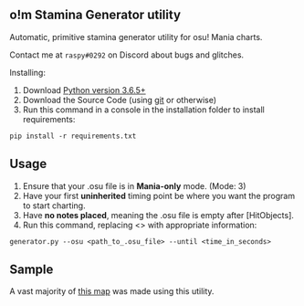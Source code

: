 ## o!m Stamina Generator utility
Automatic, primitive stamina generator utility for osu! Mania charts.

Contact me at `raspy#0292` on Discord about bugs and glitches.

Installing:
1. Download [Python version 3.6.5+](https://www.python.org/downloads/)
2. Download the Source Code (using [git](https://git-scm.com/downloads) or otherwise)
3. Run this command in a console in the installation folder to install requirements:
```
pip install -r requirements.txt
```

## Usage
1. Ensure that your .osu file is in **Mania-only** mode. (Mode: 3)
2. Have your first **uninherited** timing point be where you want the program to start charting.
3. Have **no notes placed**, meaning the .osu file is empty after [HitObjects].
4. Run this command, replacing <> with appropriate information:
```
generator.py --osu <path_to_.osu_file> --until <time_in_seconds>
```

## Sample
A vast majority of [this map](https://osu.ppy.sh/beatmapsets/1591497#mania/3250463) was made using this utility.
